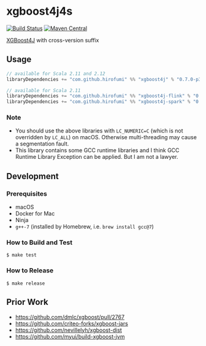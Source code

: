 # xgboost4j4s

[![Build Status](https://travis-ci.org/hirofumi/xgboost4j4s.svg?branch=master)](https://travis-ci.org/hirofumi/xgboost4j4s)
[![Maven Central](https://maven-badges.herokuapp.com/maven-central/com.github.hirofumi/xgboost4j_2.11/badge.svg)](http://search.maven.org/#search%7Cga%7C1%7Cg%3A%22com.github.hirofumi%22%20xgboost4j)

[XGBoost4J](https://xgboost.readthedocs.io/en/latest/jvm/index.html) with cross-version suffix

## Usage

```sbt
// available for Scala 2.11 and 2.12
libraryDependencies += "com.github.hirofumi" %% "xgboost4j" % "0.7.0-p3" 

// available for Scala 2.11
libraryDependencies += "com.github.hirofumi" %% "xgboost4j-flink" % "0.7.0-p3"
libraryDependencies += "com.github.hirofumi" %% "xgboost4j-spark" % "0.7.0-p3"
```

### Note

* You should use the above libraries with `LC_NUMERIC=C` (which is not overridden by `LC_ALL`) on macOS.
  Otherwise multi-threading may cause a segmentation fault.
* This library contains some GCC runtime libraries and I think GCC Runtime Library Exception can be applied.
  But I am not a lawyer.

## Development

### Prerequisites

* macOS
* Docker for Mac
* Ninja
* `g++-7` (installed by Homebrew, i.e. `brew install gcc@7`)

### How to Build and Test

```
$ make test
```

### How to Release

```
$ make release
```

## Prior Work

* https://github.com/dmlc/xgboost/pull/2767
* https://github.com/criteo-forks/xgboost-jars
* https://github.com/nevillelyh/xgboost-dist
* https://github.com/myui/build-xgboost-jvm
